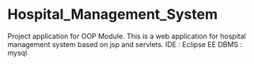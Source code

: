 # Hospital_Management_System
Project application for OOP Module.
This is a web application for hospital management system based on jsp and servlets.
IDE : Eclipse EE
DBMS : mysql
